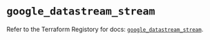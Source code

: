 # `google_datastream_stream`

Refer to the Terraform Registory for docs: [`google_datastream_stream`](https://www.terraform.io/docs/providers/google/r/datastream_stream).
